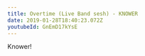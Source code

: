 ```yaml
---
title: Overtime (Live Band sesh) - KNOWER
date: 2019-01-28T18:40:23.072Z
youtubeId: GnEmD17kYsE
---
```

Knower!
